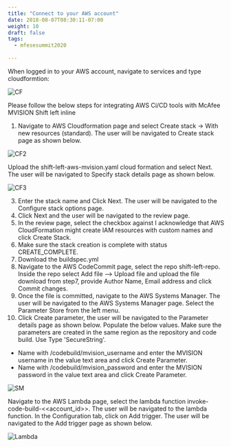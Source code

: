 ```yaml
---
title: "Connect to your AWS account"
date: 2018-08-07T08:30:11-07:00
weight: 10
draft: false
tags:
  - mfesesummit2020
  
---
```


When logged in to your AWS account, navigate to services and type cloudformtion:

![CF](/images/mfe/CF.png?classes=border,shadow)

Please follow the below steps for integrating AWS Ci/CD tools with McAfee MVISION Shift left inline

1. Navigate to AWS Cloudformation page and select Create stack -> With new resources (standard). The user will be navigated to Create stack page as shown below.

![CF2](/images/mfe/CF2.png?classes=border,shadow)

Upload the shift-left-aws-mvision.yaml cloud formation and select Next. The user will be navigated to Specify stack details page as shown below.

![CF3](/images/mfe/CF3.png?classes=border,shadow)

3. Enter the stack name and Click Next. The user will be navigated to the Configure stack options page.
4. Click Next and the user will be navigated to the review page.
5. In the review page, select the checkbox against I acknowledge that AWS CloudFormation might create IAM resources with custom names and click Create Stack.
6. Make sure the stack creation is complete with status CREATE_COMPLETE.
7. Download the buildspec.yml
8. Navigate to the AWS CodeCommit page, select the repo shift-left-repo. Inside the repo select Add file --> Upload file and upload the file download from step7, provide Author Name, Email address and click Commit changes.
9. Once the file is committed, navigate to the AWS Systems Manager. The user will be navigated to the AWS Systems Manager page. Select the Parameter Store from the left menu.
10. Click Create parameter, the user will be navigated to the Parameter details page as shown below. Populate the below values. Make sure the parameters are created in the same region as the repository and code build. Use Type 'SecureString'.
 - Name with /codebuild/mvision_username and enter the MVISION username in the value text area and click Create Parameter.
 - Name with /codebuild/mvision_password and enter the MVISION password in the value text area and click Create Parameter.

![SM](/images/mfe/SM.png?classes=border,shadow)


Navigate to the AWS Lambda page, select the lambda function invoke-code-build-<<account_id>>. The user will be navigated to the lambda function.
In the Configuration tab, click on Add trigger. The user will be navigated to the Add trigger page as shown below.

![Lambda](/images/mfe/Lambda.png?classes=border,shadow)
